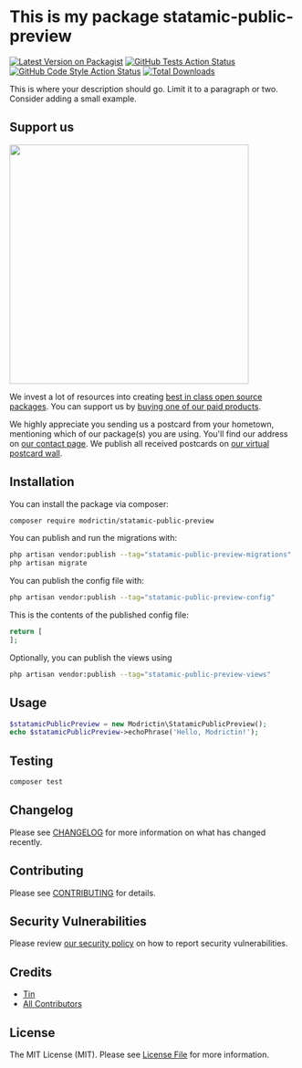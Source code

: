 # This is my package statamic-public-preview

[![Latest Version on Packagist](https://img.shields.io/packagist/v/modrictin/statamic-public-preview.svg?style=flat-square)](https://packagist.org/packages/modrictin/statamic-public-preview)
[![GitHub Tests Action Status](https://img.shields.io/github/actions/workflow/status/modrictin/statamic-public-preview/run-tests.yml?branch=main&label=tests&style=flat-square)](https://github.com/modrictin/statamic-public-preview/actions?query=workflow%3Arun-tests+branch%3Amain)
[![GitHub Code Style Action Status](https://img.shields.io/github/actions/workflow/status/modrictin/statamic-public-preview/fix-php-code-style-issues.yml?branch=main&label=code%20style&style=flat-square)](https://github.com/modrictin/statamic-public-preview/actions?query=workflow%3A"Fix+PHP+code+style+issues"+branch%3Amain)
[![Total Downloads](https://img.shields.io/packagist/dt/modrictin/statamic-public-preview.svg?style=flat-square)](https://packagist.org/packages/modrictin/statamic-public-preview)

This is where your description should go. Limit it to a paragraph or two. Consider adding a small example.

## Support us

[<img src="https://github-ads.s3.eu-central-1.amazonaws.com/statamic-public-preview.jpg?t=1" width="419px" />](https://spatie.be/github-ad-click/statamic-public-preview)

We invest a lot of resources into creating [best in class open source packages](https://spatie.be/open-source). You can support us by [buying one of our paid products](https://spatie.be/open-source/support-us).

We highly appreciate you sending us a postcard from your hometown, mentioning which of our package(s) you are using. You'll find our address on [our contact page](https://spatie.be/about-us). We publish all received postcards on [our virtual postcard wall](https://spatie.be/open-source/postcards).

## Installation

You can install the package via composer:

```bash
composer require modrictin/statamic-public-preview
```

You can publish and run the migrations with:

```bash
php artisan vendor:publish --tag="statamic-public-preview-migrations"
php artisan migrate
```

You can publish the config file with:

```bash
php artisan vendor:publish --tag="statamic-public-preview-config"
```

This is the contents of the published config file:

```php
return [
];
```

Optionally, you can publish the views using

```bash
php artisan vendor:publish --tag="statamic-public-preview-views"
```

## Usage

```php
$statamicPublicPreview = new Modrictin\StatamicPublicPreview();
echo $statamicPublicPreview->echoPhrase('Hello, Modrictin!');
```

## Testing

```bash
composer test
```

## Changelog

Please see [CHANGELOG](CHANGELOG.md) for more information on what has changed recently.

## Contributing

Please see [CONTRIBUTING](CONTRIBUTING.md) for details.

## Security Vulnerabilities

Please review [our security policy](../../security/policy) on how to report security vulnerabilities.

## Credits

- [Tin](https://github.com/modrictin)
- [All Contributors](../../contributors)

## License

The MIT License (MIT). Please see [License File](LICENSE.md) for more information.
